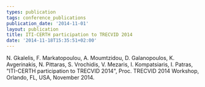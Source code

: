 ```yaml
---
types: publication
tags: conference_publications
publication_date: '2014-11-01'
layout: publication
title: ITI-CERTH participation to TRECVID 2014
date: '2014-11-18T15:35:51+02:00'
---
```

<p>N. Gkalelis, F. Markatopoulou, A. Moumtzidou, D. Galanopoulos, K. Avgerinakis, N. Pittaras, S. Vrochidis, V. Mezaris, I. Kompatsiaris, I. Patras, "ITI-CERTH participation to TRECVID 2014", Proc. TRECVID 2014 Workshop, Orlando, FL, USA, November 2014.</p>

